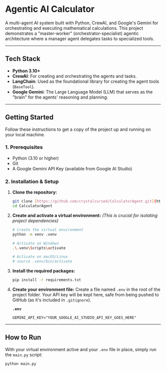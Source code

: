 # Agentic AI Calculator

A multi-agent AI system built with Python, CrewAI, and Google's Gemini for orchestrating and executing mathematical calculations. This project demonstrates a "master-worker" (orchestrator-specialist) agentic architecture where a manager agent delegates tasks to specialized tools.

---

## Tech Stack

* **Python 3.10+**
* **CrewAI**: For creating and orchestrating the agents and tasks.
* **LangChain**: Used as the foundational library for creating the agent tools (`BaseTool`).
* **Google Gemini**: The Large Language Model (LLM) that serves as the "brain" for the agents' reasoning and planning.

---

## Getting Started

Follow these instructions to get a copy of the project up and running on your local machine.

### 1. Prerequisites

* Python (3.10 or higher)
* Git
* A Google Gemini API Key (available from Google AI Studio)

### 2. Installation & Setup

1.  **Clone the repository:**
    ```sh
    git clone [https://github.com/crystalcursed/CalculatorAgent.git](https://github.com/crystalcursed/CalculatorAgent.git)
    cd CalculatorAgent
    ```

2.  **Create and activate a virtual environment:**
    *(This is crucial for isolating project dependencies)*
    ```sh
    # Create the virtual environment
    python -m venv .venv
    
    # Activate on Windows
    .\.venv\Scripts\activate
    
    # Activate on macOS/Linux
    # source .venv/bin/activate
    ```

3.  **Install the required packages:**
    ```sh
    pip install -r requirements.txt
    ```

4.  **Create your environment file:**
    Create a file named `.env` in the root of the project folder. Your API key will be kept here, safe from being pushed to GitHub (as it's included in `.gitignore`).

    **`.env`**
    ```
    GEMINI_API_KEY="YOUR_GOOGLE_AI_STUDIO_API_KEY_GOES_HERE"
    ```

---

## How to Run

With your virtual environment active and your `.env` file in place, simply run the `main.py` script:

```sh
python main.py
